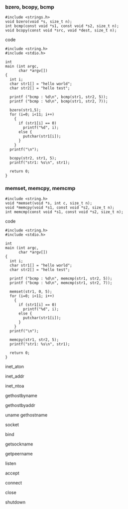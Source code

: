 ### bzero, bcopy, bcmp

```
#include <strings.h>
void bzero(void *s, size_t n);
int bcmp(const void *s1, const void *s2, size_t n);
void bcopy(const void *src, void *dest, size_t n);
```

code

```
#include <string.h>
#include <stdio.h>

int
main (int argc,
      char *argv[])
{
  int i;
  char str1[] = "hello world";
  char str2[] = "hello test";

  printf ("bcmp : %d\n", bcmp(str1, str2, 5));
  printf ("bcmp : %d\n", bcmp(str1, str2, 7));

  bzero(str1,5);
  for (i=0; i<11; i++)
    {
      if (str1[i] == 0)
        printf("%d", i);
      else {
        putchar(str1[i]);
      }
    }
  printf("\n");

  bcopy(str2, str1, 5);
  printf("str1: %s\n", str1);

  return 0;
}
```


### memset, memcpy, memcmp

```
#include <string.h>
void *memset(void *s, int c, size_t n);
void *memcpy(void *s1, const void *s2, size_t n);
int memcmp(const void *s1, const void *s2, size_t n);
```

code

```
#include <string.h>
#include <stdio.h>

int
main (int argc,
      char *argv[])
{
  int i;
  char str1[] = "hello world";
  char str2[] = "hello test";

  printf ("bcmp : %d\n", memcmp(str1, str2, 5));
  printf ("bcmp : %d\n", memcmp(str1, str2, 7));

  memset(str1, 0, 5);
  for (i=0; i<11; i++)
    {
      if (str1[i] == 0)
        printf("%d", i);
      else {
        putchar(str1[i]);
      }
    }
  printf("\n");

  memcpy(str1, str2, 5);
  printf("str1: %s\n", str1);

  return 0;
}
```

inet_aton

inet_addr

inet_ntoa



gethostbyname

gethostbyaddr

uname
gethostname


socket

bind

getsockname

getpeername

listen

accept

connect

close

shutdown
